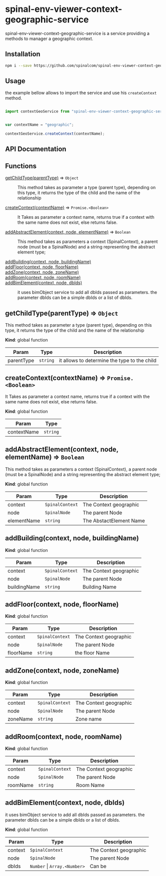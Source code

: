 # spinal-env-viewer-context-geographic-service

spinal-env-viewer-context-geographic-service is a service providing a methods to manager a geographic context.

## Installation

```sh
npm i --save https://github.com/spinalcom/spinal-env-viewer-context-geographic-service.git
```

## Usage

the example bellow allows to import the service and use his `createContext` method. 

```js

import contextGeoService from "spinal-env-viewer-context-geographic-service";


var contextName = "geographic";

contextGeoService.createContext(contextName);

```

## API Documentation

## Functions

<dl>
<dt><a href="#getChildType">getChildType(parentType)</a> ⇒ <code>Object</code></dt>
<dd><p>This method takes as parameter a type (parent type), depending on this type, it returns the type of the child and the name of the relationship</p>
</dd>
<dt><a href="#createContext">createContext(contextName)</a> ⇒ <code>Promise.&lt;Boolean&gt;</code></dt>
<dd><p>It Takes as parameter a context name, returns true if a context with the same name does not exist, else returns false.</p>
</dd>
<dt><a href="#addAbstractElement">addAbstractElement(context, node, elementName)</a> ⇒ <code>Boolean</code></dt>
<dd><p>This method takes as parameters a context (SpinalContext), a parent node (must be a SpinalNode) and a string representing the abstract element type;</p>
</dd>
<dt><a href="#addBuilding">addBuilding(context, node, buildingName)</a></dt>
<dd></dd>
<dt><a href="#addFloor">addFloor(context, node, floorName)</a></dt>
<dd></dd>
<dt><a href="#addZone">addZone(context, node, zoneName)</a></dt>
<dd></dd>
<dt><a href="#addRoom">addRoom(context, node, roomName)</a></dt>
<dd></dd>
<dt><a href="#addBimElement">addBimElement(context, node, dbIds)</a></dt>
<dd><p>it uses bimObject service to add all dbIds passed as parameters.
the parameter dbIds can be a simple dbIds or a list of dbIds.</p>
</dd>
</dl>

<a name="getChildType"></a>

## getChildType(parentType) ⇒ <code>Object</code>
This method takes as parameter a type (parent type), depending on this type, it returns the type of the child and the name of the relationship

**Kind**: global function  

| Param | Type | Description |
| --- | --- | --- |
| parentType | <code>string</code> | it allows to determine the type to the child |

<a name="createContext"></a>

## createContext(contextName) ⇒ <code>Promise.&lt;Boolean&gt;</code>
It Takes as parameter a context name, returns true if a context with the same name does not exist, else returns false.

**Kind**: global function  

| Param | Type |
| --- | --- |
| contextName | <code>string</code> | 

<a name="addAbstractElement"></a>

## addAbstractElement(context, node, elementName) ⇒ <code>Boolean</code>
This method takes as parameters a context (SpinalContext), a parent node (must be a SpinalNode) and a string representing the abstract element type;

**Kind**: global function  

| Param | Type | Description |
| --- | --- | --- |
| context | <code>SpinalContext</code> | The Context geographic |
| node | <code>SpinalNode</code> | The parent Node |
| elementName | <code>string</code> | The AbstactElement Name |

<a name="addBuilding"></a>

## addBuilding(context, node, buildingName)
**Kind**: global function  

| Param | Type | Description |
| --- | --- | --- |
| context | <code>SpinalContext</code> | The Context geographic |
| node | <code>SpinalNode</code> | The parent Node |
| buildingName | <code>string</code> | Building Name |

<a name="addFloor"></a>

## addFloor(context, node, floorName)
**Kind**: global function  

| Param | Type | Description |
| --- | --- | --- |
| context | <code>SpinalContext</code> | The Context geographic |
| node | <code>SpinalNode</code> | The parent Node |
| floorName | <code>string</code> | the floor Name |

<a name="addZone"></a>

## addZone(context, node, zoneName)
**Kind**: global function  

| Param | Type | Description |
| --- | --- | --- |
| context | <code>SpinalContext</code> | The Context geographic |
| node | <code>SpinalNode</code> | The parent Node |
| zoneName | <code>string</code> | Zone name |

<a name="addRoom"></a>

## addRoom(context, node, roomName)
**Kind**: global function  

| Param | Type | Description |
| --- | --- | --- |
| context | <code>SpinalContext</code> | The Context geographic |
| node | <code>SpinalNode</code> | The parent Node |
| roomName | <code>string</code> | Room Name |

<a name="addBimElement"></a>

## addBimElement(context, node, dbIds)
it uses bimObject service to add all dbIds passed as parameters.
the parameter dbIds can be a simple dbIds or a list of dbIds.

**Kind**: global function  

| Param | Type | Description |
| --- | --- | --- |
| context | <code>SpinalContext</code> | The Context geographic |
| node | <code>SpinalNode</code> | The parent Node |
| dbIds | <code>Number</code> \| <code>Array.&lt;Number&gt;</code> | Can be |

